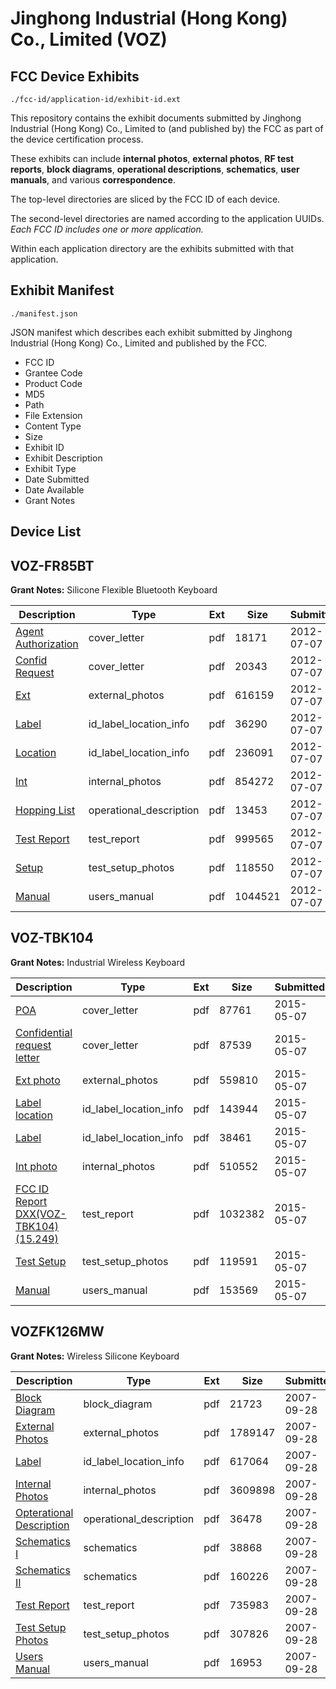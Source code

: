 # Jinghong Industrial (Hong Kong) Co., Limited (VOZ)
## FCC Device Exhibits

```
./fcc-id/application-id/exhibit-id.ext
```

This repository contains the exhibit documents submitted by Jinghong Industrial (Hong Kong) Co., Limited to (and published by) the FCC as part of the device certification process.

These exhibits can include **internal photos**, **external photos**, **RF test reports**, **block diagrams**, **operational descriptions**, **schematics**, **user manuals**, and various **correspondence**.

The top-level directories are sliced by the FCC ID of each device.

The second-level directories are named according to the application UUIDs. *Each FCC ID includes one or more application.*

Within each application directory are the exhibits submitted with that application. 

## Exhibit Manifest

```
./manifest.json
```

JSON manifest which describes each exhibit submitted by Jinghong Industrial (Hong Kong) Co., Limited and published by the FCC.

- FCC ID
- Grantee Code
- Product Code
- MD5
- Path
- File Extension
- Content Type
- Size
- Exhibit ID
- Exhibit Description
- Exhibit Type
- Date Submitted
- Date Available
- Grant Notes

## Device List
## VOZ-FR85BT
**Grant Notes:** Silicone Flexible Bluetooth Keyboard

| Description | Type | Ext | Size | Submitted | Available |
| ----------- | ---- | --- | ---- | --------- | --------- |
| [Agent Authorization](VOZ-FR85BT/3dc986cadafe0950f47ecdae8c9cd111/1738615.pdf) | cover_letter | pdf | 18171 | 2012-07-07 | 2012-07-07 |
| [Confid Request](VOZ-FR85BT/3dc986cadafe0950f47ecdae8c9cd111/1738616.pdf) | cover_letter | pdf | 20343 | 2012-07-07 | 2012-07-07 |
| [Ext](VOZ-FR85BT/3dc986cadafe0950f47ecdae8c9cd111/1738618.pdf) | external_photos | pdf | 616159 | 2012-07-07 | 2012-07-07 |
| [Label](VOZ-FR85BT/3dc986cadafe0950f47ecdae8c9cd111/1738620.pdf) | id_label_location_info | pdf | 36290 | 2012-07-07 | 2012-07-07 |
| [Location](VOZ-FR85BT/3dc986cadafe0950f47ecdae8c9cd111/1738621.pdf) | id_label_location_info | pdf | 236091 | 2012-07-07 | 2012-07-07 |
| [Int](VOZ-FR85BT/3dc986cadafe0950f47ecdae8c9cd111/1738619.pdf) | internal_photos | pdf | 854272 | 2012-07-07 | 2012-07-07 |
| [Hopping List](VOZ-FR85BT/3dc986cadafe0950f47ecdae8c9cd111/1738622.pdf) | operational_description | pdf | 13453 | 2012-07-07 | 2012-07-07 |
| [Test Report](VOZ-FR85BT/3dc986cadafe0950f47ecdae8c9cd111/1738614.pdf) | test_report | pdf | 999565 | 2012-07-07 | 2012-07-07 |
| [Setup](VOZ-FR85BT/3dc986cadafe0950f47ecdae8c9cd111/1738613.pdf) | test_setup_photos | pdf | 118550 | 2012-07-07 | 2012-07-07 |
| [Manual](VOZ-FR85BT/3dc986cadafe0950f47ecdae8c9cd111/1738624.pdf) | users_manual | pdf | 1044521 | 2012-07-07 | 2012-07-07 |
## VOZ-TBK104
**Grant Notes:** Industrial Wireless Keyboard

| Description | Type | Ext | Size | Submitted | Available |
| ----------- | ---- | --- | ---- | --------- | --------- |
| [POA](VOZ-TBK104/17a7f98ca718145240c440d65b8ce1f5/2607415.pdf) | cover_letter | pdf | 87761 | 2015-05-07 | 2015-05-08 |
| [Confidential request letter](VOZ-TBK104/17a7f98ca718145240c440d65b8ce1f5/2607416.pdf) | cover_letter | pdf | 87539 | 2015-05-07 | 2015-05-08 |
| [Ext photo](VOZ-TBK104/17a7f98ca718145240c440d65b8ce1f5/2607419.pdf) | external_photos | pdf | 559810 | 2015-05-07 | 2015-05-08 |
| [Label location](VOZ-TBK104/17a7f98ca718145240c440d65b8ce1f5/2607421.pdf) | id_label_location_info | pdf | 143944 | 2015-05-07 | 2015-05-08 |
| [Label](VOZ-TBK104/17a7f98ca718145240c440d65b8ce1f5/2607422.pdf) | id_label_location_info | pdf | 38461 | 2015-05-07 | 2015-05-08 |
| [Int photo](VOZ-TBK104/17a7f98ca718145240c440d65b8ce1f5/2607420.pdf) | internal_photos | pdf | 510552 | 2015-05-07 | 2015-05-08 |
| [FCC ID Report DXX(VOZ-TBK104) (15.249)](VOZ-TBK104/17a7f98ca718145240c440d65b8ce1f5/2607417.pdf) | test_report | pdf | 1032382 | 2015-05-07 | 2015-05-08 |
| [Test Setup](VOZ-TBK104/17a7f98ca718145240c440d65b8ce1f5/2607418.pdf) | test_setup_photos | pdf | 119591 | 2015-05-07 | 2015-05-08 |
| [Manual](VOZ-TBK104/17a7f98ca718145240c440d65b8ce1f5/2607423.pdf) | users_manual | pdf | 153569 | 2015-05-07 | 2015-05-08 |
## VOZFK126MW
**Grant Notes:** Wireless Silicone Keyboard

| Description | Type | Ext | Size | Submitted | Available |
| ----------- | ---- | --- | ---- | --------- | --------- |
| [Block Diagram](VOZFK126MW/abf2e4c1afb863116c2badb7f58c48f4/848819.pdf) | block_diagram | pdf | 21723 | 2007-09-28 | 2007-09-28 |
| [External Photos](VOZFK126MW/abf2e4c1afb863116c2badb7f58c48f4/848820.pdf) | external_photos | pdf | 1789147 | 2007-09-28 | 2007-09-28 |
| [Label](VOZFK126MW/abf2e4c1afb863116c2badb7f58c48f4/848823.pdf) | id_label_location_info | pdf | 617064 | 2007-09-28 | 2007-09-28 |
| [Internal Photos](VOZFK126MW/abf2e4c1afb863116c2badb7f58c48f4/848821.pdf) | internal_photos | pdf | 3609898 | 2007-09-28 | 2007-09-28 |
| [Opterational Description](VOZFK126MW/abf2e4c1afb863116c2badb7f58c48f4/848826.pdf) | operational_description | pdf | 36478 | 2007-09-28 | 2007-09-28 |
| [Schematics I](VOZFK126MW/abf2e4c1afb863116c2badb7f58c48f4/848822.pdf) | schematics | pdf | 38868 | 2007-09-28 | 2007-09-28 |
| [Schematics II](VOZFK126MW/abf2e4c1afb863116c2badb7f58c48f4/781699.pdf) | schematics | pdf | 160226 | 2007-09-28 | 2007-09-28 |
| [Test Report](VOZFK126MW/abf2e4c1afb863116c2badb7f58c48f4/848818.pdf) | test_report | pdf | 735983 | 2007-09-28 | 2007-09-28 |
| [Test Setup Photos](VOZFK126MW/abf2e4c1afb863116c2badb7f58c48f4/848825.pdf) | test_setup_photos | pdf | 307826 | 2007-09-28 | 2007-09-28 |
| [Users Manual](VOZFK126MW/abf2e4c1afb863116c2badb7f58c48f4/848827.pdf) | users_manual | pdf | 16953 | 2007-09-28 | 2007-09-28 |
